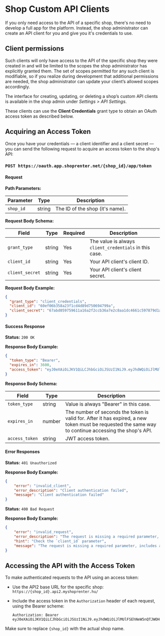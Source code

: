 # Shop Custom API Clients

If you only need access to the API of a specific shop, there's no need to develop a full app for the platform. Instead,
the shop administrator can create an API client for you and give you it's credentials to use.

## Client permissions

Such clients will only have access to the API of the specific shop they were created in and will be limited to the
scopes the shop administrator has explicitly granted them. The set of scopes permitted for any such client is
modifiable, so if you realize during development that additional permissions are needed, the shop administrator can
update your client’s allowed scopes accordingly.

The interface for creating, updating, or deleting a shop’s custom API clients is available in the shop admin under
_Settings > API Settings_.

These clients can use the **Client Credentials** grant type to obtain an OAuth access token as described below.

## Acquiring an Access Token

Once you have your credentials — a client identifier and a client secret — you can send the following request to acquire
an access token to the shop's API:

### `POST https://oauth.app.shoprenter.net/{shop_id}/app/token`

#### Request

**Path Parameters:**

| Parameter | Type   | Description                     |
|-----------|--------|---------------------------------|
| `shop_id` | string | The ID of the shop (it's name). |


**Request Body Schema:**

| Field           | Type     | Required | Description                                            |
|-----------------|----------|----------|--------------------------------------------------------|
| `grant_type`    | string   | Yes      | The value is always `client_credentials` in this case. |
| `client_id`     | string   | Yes      | Your API client's client ID.                           |
| `client_secret` | string   | Yes      | Your API client's client secret.                       |

**Request Body Example:**

```json
{
  "grant_type": "client_credentials",
  "client_id": "60ef06b358a23f1cd4d89d750694799a",
  "client_secret": "67abd059759611a16a2f2ccb36a7e2c8aa1dc4661c597879d1ad2ce25bc19ea5ea2ba5e7c817b9b6a679"
}
```

#### Success Response

**Status:** `200 OK`

**Response Body Example:**

```json
{
  "token_type": "Bearer",
  "expires_in": 3600,
  "access_token": "eyJ0eXAiOiJKV1QiLCJhbGciOiJSUzI1NiJ9.eyJhdWQiOiJlMUlFSEhNeW5nQTJWOHQ2WnM1N1ZibWgiLCJqdGkiOiJhMWUxOWZkYzg..."
}
```

**Response Body Schema:**

| Field          | Type   | Description                                                                                                                                          |
|----------------|--------|------------------------------------------------------------------------------------------------------------------------------------------------------|
| `token_type`   | string | Value is always "Bearer" in this case.                                                                                                               |
| `expires_in`   | number | The number of seconds the token is valid for. After it has expired, a new token must be requested the same way to continue accessing the shop's API. |
| `access_token` | string | JWT access token.                                                                                                                                    |

#### Error Responses
**Status:** `401 Unauthorized`

**Response Body Example:**

```json
{
    "error": "invalid_client",
    "error_description": "Client authentication failed",
    "message": "Client authentication failed"
}
```

**Status:** `400 Bad Request`

**Response Body Example:**

```json
{
    "error": "invalid_request",
    "error_description": "The request is missing a required parameter, includes an invalid parameter value, includes a parameter more than once, or is otherwise malformed.",
    "hint": "Check the `client_id` parameter",
    "message": "The request is missing a required parameter, includes an invalid parameter value, includes a parameter more than once, or is otherwise malformed."
}
```

## Accessing the API with the Access Token

To make authenticated requests to the API using an access token:

- Use the API2 base URL for the specific shop:  
  `https://{shop_id}.api2.myshoprenter.hu/`

- Include the access token in the `Authorization` header of each request, using the Bearer scheme:

  ```
  Authorization: Bearer eyJ0eXAiOiJKV1QiLCJhbGciOiJSUzI1NiJ9.eyJhdWQiOiJlMUlFSEhNeW5nQTJWOHQ2WnM1N1ZibWgiLCJqdGkiOiJhMWUxOWZkYzg...
  ```

Make sure to replace `{shop_id}` with the actual shop name.
